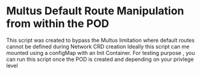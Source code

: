 # Multus Default Route Manipulation from within the POD 

This script was created to bypass the Multus limitation where default routes cannot be defined during Network CRD creation
Ideally this script can me mounted using a configMap with an Init Container. For testing purpose , you can run this script once the POD is created and depending on your privlege level
